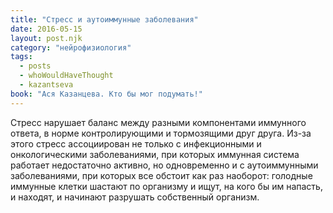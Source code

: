 ```yaml
---
title: "Стресс и аутоиммунные заболевания"
date: 2016-05-15
layout: post.njk
category: "нейрофизиология"
tags:
  - posts
  - whoWouldHaveThought
  - kazantseva
book: "Ася Казанцева. Кто бы мог подумать!"
---
```


Стресс нарушает баланс между разными компонентами иммунного ответа, в норме контролирующими и тормозящими друг друга. Из-за этого стресс ассоциирован не только с инфекционными и онкологическими заболеваниями, при которых иммунная система работает недостаточно активно, но одновременно и с аутоиммунными заболеваниями, при которых все обстоит как раз наоборот: голодные иммунные клетки шастают по организму и ищут, на кого бы им напасть, и находят, и начинают разрушать собственный организм.

